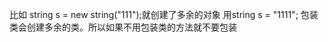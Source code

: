 比如 string s = new string("111");就创建了多余的对象
    用string s = "1111";
    包装类会创建多余的类。所以如果不用包装类的方法就不要包装
    
    
